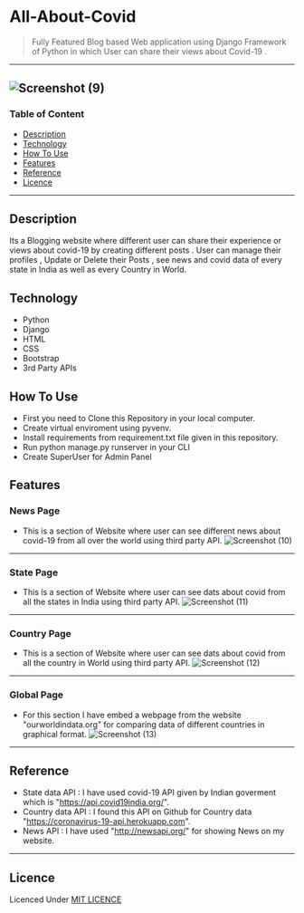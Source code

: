 # All-About-Covid

> Fully Featured Blog based Web application using Django Framework of Python in which User can share their views about Covid-19 .
> 
> 
---
![Screenshot (9)](https://user-images.githubusercontent.com/47833300/109796144-d0088280-7c3d-11eb-90c0-5081344c21d9.png)
---
### Table of Content
- [Description](#Description)
- [Technology](#Technology)
- [How To Use](#how-to-use)
- [Features](#Features)
- [Reference](#Reference)
- [Licence](#Licence)
---

## Description
Its a Blogging website where different user can share their experience or views about covid-19 by creating different posts . 
User can manage their profiles , Update or Delete their Posts , see news and covid data of every state in India as well as every Country in World.

## Technology
- Python
- Django
- HTML
- CSS
- Bootstrap
- 3rd Party APIs

## How To Use
- First you need to Clone this Repository in your local computer.
- Create virtual enviroment using pyvenv.
- Install requirements from requirement.txt file given in this repository.
- Run python manage.py runserver in your CLI
- Create SuperUser for Admin Panel

## Features
### News Page
- This is a section of Website where user can see different news about covid-19 from all over the world using third party API.
![Screenshot (10)](https://user-images.githubusercontent.com/47833300/109800065-c0d80380-7c42-11eb-94b8-fa2e28b1e78e.png)
---

### State Page
- This is a section of Website where user can see dats about covid from all the states in India using third party API.
![Screenshot (11)](https://user-images.githubusercontent.com/47833300/109800539-4eb3ee80-7c43-11eb-967e-91da7086ee86.png)

---

### Country Page
- This is a section of Website where user can see dats about covid from all the country in World using third party API.
![Screenshot (12)](https://user-images.githubusercontent.com/47833300/109800630-70ad7100-7c43-11eb-9e19-fc108c9fb481.png)

---

### Global Page
- For this section I have embed a webpage from the website "ourworldindata.org" for comparing data of different countries in graphical format.
![Screenshot (13)](https://user-images.githubusercontent.com/47833300/109800892-c6821900-7c43-11eb-9424-858e1f4a3288.png)

---

## Reference 
- State data API : I have used covid-19 API given by Indian goverment which is "https://api.covid19india.org/".
- Country data API : I found this API on Github for Country data "https://coronavirus-19-api.herokuapp.com".
- News API : I have used "http://newsapi.org/" for showing News on my website.

---
## Licence 
Licenced Under [MIT LICENCE](LICENSE)
